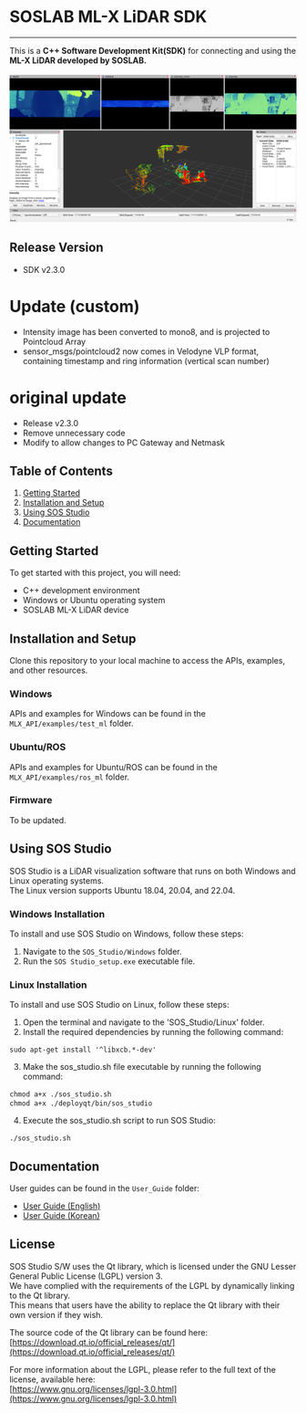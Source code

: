 # SOSLAB ML-X LiDAR SDK
---
This is a **C++ Software Development Kit(SDK)** for connecting and using the **ML-X LiDAR developed by SOSLAB.**</br>
</br>
![SOS Studio Example](Etc/ml_edit.png)</br>

## Release Version
- SDK v2.3.0

# Update (custom)
- Intensity image has been converted to mono8, and is projected to Pointcloud Array
- sensor_msgs/pointcloud2 now comes in Velodyne VLP format, containing timestamp and ring information (vertical scan number)
# original update
- Release v2.3.0
- Remove unnecessary code
- Modify to allow changes to PC Gateway and Netmask

## Table of Contents

1. [Getting Started](#getting-started)
2. [Installation and Setup](#installation-and-setup)
3. [Using SOS Studio](#using-sos-studio)
4. [Documentation](#documentation)

## Getting Started

To get started with this project, you will need:

- C++ development environment
- Windows or Ubuntu operating system
- SOSLAB ML-X LiDAR device

## Installation and Setup

Clone this repository to your local machine to access the APIs, examples, and other resources.

### Windows

APIs and examples for Windows can be found in the `MLX_API/examples/test_ml` folder.

### Ubuntu/ROS

APIs and examples for Ubuntu/ROS can be found in the `MLX_API/examples/ros_ml` folder.

### Firmware

To be updated.

## Using SOS Studio

SOS Studio is a LiDAR visualization software that runs on both Windows and Linux operating systems. <br/>
The Linux version supports Ubuntu 18.04, 20.04, and 22.04.

### Windows Installation

To install and use SOS Studio on Windows, follow these steps:

1. Navigate to the `SOS_Studio/Windows` folder.
2. Run the `SOS Studio_setup.exe` executable file.

### Linux Installation

To install and use SOS Studio on Linux, follow these steps:

1. Open the terminal and navigate to the 'SOS_Studio/Linux' folder.
2. Install the required dependencies by running the following command:

```shell
sudo apt-get install '^libxcb.*-dev'
```

3. Make the sos_studio.sh file executable by running the following command:
```shell
chmod a+x ./sos_studio.sh
chmod a+x ./deployqt/bin/sos_studio
```

4. Execute the sos_studio.sh script to run SOS Studio:
```shell
./sos_studio.sh
```


## Documentation

User guides can be found in the `User_Guide` folder:

- [User Guide (English)](User_Guide/ML-X_User_Guide_v2.3.0(EN).pdf)
- [User Guide (Korean)](User_Guide/ML-X_User_Guide_v2.3.0(KOR).pdf)


## License

SOS Studio S/W uses the Qt library, which is licensed under the GNU Lesser General Public License (LGPL) version 3. <br/>
We have complied with the requirements of the LGPL by dynamically linking to the Qt library. <br/>
This means that users have the ability to replace the Qt library with their own version if they wish. <br/>

The source code of the Qt library can be found here: <br/>
[https://download.qt.io/official_releases/qt/](https://download.qt.io/official_releases/qt/)

For more information about the LGPL, please refer to the full text of the license, available here: <br/>
[https://www.gnu.org/licenses/lgpl-3.0.html](https://www.gnu.org/licenses/lgpl-3.0.html)

